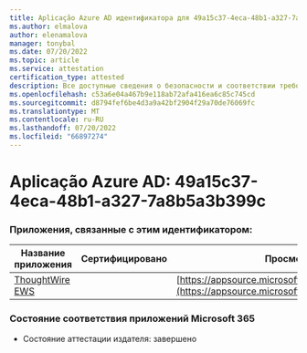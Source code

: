 ```yaml
---
title: Aplicação Azure AD идентификатора для 49a15c37-4eca-48b1-a327-7a8b5a3b399c
ms.author: elmalova
author: elenamalova
manager: tonybal
ms.date: 07/20/2022
ms.topic: article
ms.service: attestation
certification_type: attested
description: Все доступные сведения о безопасности и соответствии требованиям для 49a15c37-4eca-48b1-a327-7a8b5a3b399c.
ms.openlocfilehash: c53a6e04a467b9e118ab72afa416ea6c85c745cd
ms.sourcegitcommit: d8794fef6be4d3a9a42bf2904f29a70de76069fc
ms.translationtype: MT
ms.contentlocale: ru-RU
ms.lasthandoff: 07/20/2022
ms.locfileid: "66897274"
---
```

# <a name="azure-app-id-49a15c37-4eca-48b1-a327-7a8b5a3b399c"></a>Aplicação Azure AD: 49a15c37-4eca-48b1-a327-7a8b5a3b399c


### <a name="apps-associated-with-this-id"></a>Приложения, связанные с этим идентификатором:
| **Название приложения** | **Сертифицировано** | **Просмотр в AppSource** |
|--------------|---------------|-----------------------|
| [ThoughtWire EWS](../forward/WA200003239.md) |  | [https://appsource.microsoft.com/product/office/WA200003239](https://appsource.microsoft.com/product/office/WA200003239) |

### <a name="microsoft-365-app-compliance-status"></a>Состояние соответствия приложений Microsoft 365
- Состояние аттестации издателя: завершено
